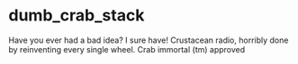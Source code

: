 # dumb_crab_stack
Have you ever had a bad idea? I sure have! Crustacean radio, horribly done by reinventing every single wheel. Crab immortal (tm) approved
